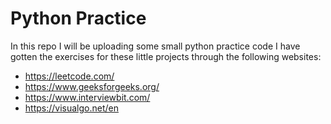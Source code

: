 # Python Practice

In this repo I will be uploading some small python practice code
I have gotten the exercises for these little projects through the following websites:
- https://leetcode.com/
- https://www.geeksforgeeks.org/
- https://www.interviewbit.com/
- https://visualgo.net/en
